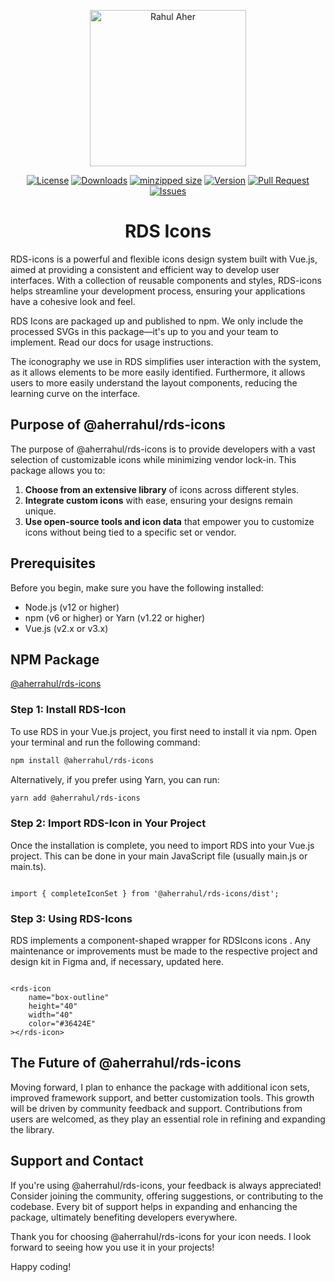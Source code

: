 <p align="center">
 <a href="https://rahulaher.netlify.app">
  <img src="https://rahulaher.netlify.app/img/logo/glyph-black-colored.svg" alt="Rahul Aher" width="250" />
 </a>
</p>

<p align="center">
  <a href="https://github.com/aherrahul/rds-icon/blob/main/LICENSE"><img src="https://img.shields.io/github/license/aherrahul/rds-icon" alt="License"></a>
  <a href="https://github.com/aherrahul/rds-icon"><img src="https://img.shields.io/jsdelivr/npm/hy/@aherrahul/rds-icon" alt="Downloads"></a>
  <a href="https://bundlephobia.com/package/@aherrahul/rds-icon" target="_blank"><img src="https://img.shields.io/bundlephobia/minzip/@aherrahul/rds-icon" alt="minzipped size"></a>
  <a href="https://www.npmjs.com/package/@aherrahul/rds-icon"><img src="https://img.shields.io/npm/v/@aherrahul/rds-icon" alt="Version"></a>
  <a href="https://github.com/aherrahul/rds-icon/pulls"><img src="https://img.shields.io/github/issues-pr/aherrahul/rds-icon" alt="Pull Request"></a>
  <a href="https://github.com/aherrahul/rds-icon/issues"><img src="https://img.shields.io/github/issues/aherrahul/rds-icon" alt="Issues"></a>
</p>


<h1 align="center">
  RDS Icons
</h1>


RDS-icons is a powerful and flexible icons design system built with Vue.js, aimed at providing a consistent and efficient way to develop user interfaces. With a collection of reusable components and styles, RDS-icons helps streamline your development process, ensuring your applications have a cohesive look and feel.

RDS Icons are packaged up and published to npm. We only include the processed SVGs in this package—it's up to you and your team to implement. Read our docs for usage instructions.

The iconography we use in RDS simplifies user interaction with the system, as it allows elements to be more easily identified. Furthermore, it allows users to more easily understand the layout components, reducing the learning curve on the interface.


## Purpose of @aherrahul/rds-icons

The purpose of @aherrahul/rds-icons is to provide developers with a vast selection of customizable icons while minimizing vendor lock-in. This package allows you to:

1. **Choose from an extensive library** of icons across different styles.
2. **Integrate custom icons** with ease, ensuring your designs remain unique.
3. **Use open-source tools and icon data** that empower you to customize icons without being tied to a specific set or vendor.


## Prerequisites

Before you begin, make sure you have the following installed:

- Node.js (v12 or higher)
- npm (v6 or higher) or Yarn (v1.22 or higher)
- Vue.js (v2.x or v3.x)


## NPM Package

[@aherrahul/rds-icons](https://www.npmjs.com/package/@aherrahul/rds-icons)


### Step 1: Install RDS-Icon

To use RDS in your Vue.js project, you first need to install it via npm. Open your terminal and run the following command:

```bash
npm install @aherrahul/rds-icons
```

Alternatively, if you prefer using Yarn, you can run:

```bash
yarn add @aherrahul/rds-icons
```

### Step 2: Import RDS-Icon in Your Project

Once the installation is complete, you need to import RDS into your Vue.js project. This can be done in your main JavaScript file (usually main.js or main.ts).

```

import { completeIconSet } from '@aherrahul/rds-icons/dist';

```

### Step 3: Using RDS-Icons
RDS implements a component-shaped wrapper for RDSIcons icons . Any maintenance or improvements must be made to the respective project and design kit in Figma and, if necessary, updated here.

```vue

<rds-icon
	name="box-outline"
	height="40"
	width="40"
	color="#36424E"
></rds-icon> 

```

## The Future of @aherrahul/rds-icons
Moving forward, I plan to enhance the package with additional icon sets, improved framework support, and better customization tools. This growth will be driven by community feedback and support. Contributions from users are welcomed, as they play an essential role in refining and expanding the library.

## Support and Contact
If you're using @aherrahul/rds-icons, your feedback is always appreciated! Consider joining the community, offering suggestions, or contributing to the codebase. Every bit of support helps in expanding and enhancing the package, ultimately benefiting developers everywhere.


Thank you for choosing @aherrahul/rds-icons for your icon needs. I look forward to seeing how you use it in your projects!

Happy coding!